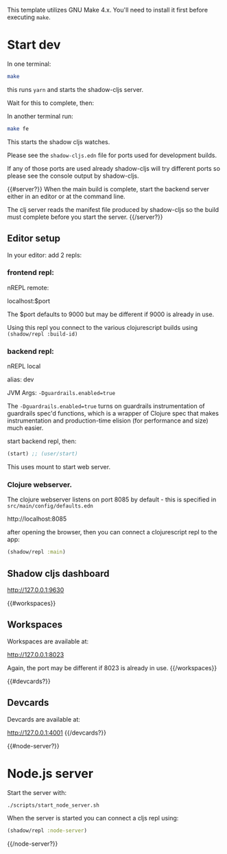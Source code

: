 This template utilizes GNU Make 4.x. You'll need to install it first 
before executing `make`.

# Start dev

In one terminal:

```bash
make
```
this runs `yarn` and starts the shadow-cljs server.

Wait for this to complete, then:

In another terminal run:
```bash
make fe
```
This starts the shadow cljs watches.

Please see the `shadow-cljs.edn` file for ports used for development builds.

If any of those ports are used already shadow-cljs will try different ports so please see the console output 
by shadow-cljs.

{{#server?}}
When the main build is complete, start the backend server either in an editor or at the command line.

The clj server reads the manifest file produced by shadow-cljs so the build must complete before you start the server.
{{/server?}}

## Editor setup

In your editor:
add 2 repls:

### frontend repl:

nREPL remote:

  localhost:$port
  
The $port defaults to 9000 but may be different if 9000 is already in use.

Using this repl you connect to the various clojurescript builds using `(shadow/repl :build-id)`

### backend repl:

nREPL local

alias: dev

JVM Args: `-Dguardrails.enabled=true`

The `-Dguardrails.enabled=true` turns on guardrails instrumentation of guardrails spec'd functions, which is a wrapper
of Clojure spec that makes instrumentation and production-time elision (for performance and size) much easier.

start backend repl, then:

```clojure
(start) ;; (user/start)
```
This uses mount to start web server.

### Clojure webserver.

The clojure webserver listens on port 8085 by default - this is specified in `src/main/config/defaults.edn`

http://localhost:8085

after opening the browser, then you can connect a clojurescript repl to the app:

```clojure
(shadow/repl :main)
```

## Shadow cljs dashboard

http://127.0.0.1:9630

{{#workspaces}}
## Workspaces
Workspaces are available at:

http://127.0.0.1:8023

Again, the port may be different if 8023 is already in use.
{{/workspaces}}

{{#devcards?}}
## Devcards
Devcards are available at:

http://127.0.0.1:4001
{{/devcards?}}

{{#node-server?}}
# Node.js server

Start the server with:
```bash
./scripts/start_node_server.sh
```

When the server is started you can connect a cljs repl using:

```clojure
(shadow/repl :node-server)
```
{{/node-server?}}
